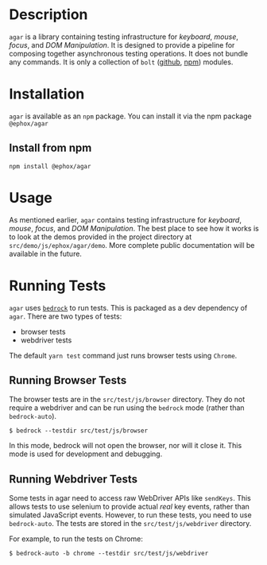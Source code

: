 # Description

`agar` is a library containing testing infrastructure for _keyboard_, _mouse_, _focus_, and _DOM Manipulation_. It is designed to provide a pipeline for composing together asynchronous testing operations. It does not bundle any commands. It is only a collection of `bolt` ([github](https://github.com/ephox/bolt), [npm](https://www.npmjs.com/package/@ephox/bolt)) modules.

# Installation

`agar` is available as an `npm` package. You can install it via the npm package `@ephox/agar`

## Install from npm

`npm install @ephox/agar`

# Usage

As mentioned earlier, `agar` contains testing infrastructure for _keyboard_, _mouse_, _focus_, and _DOM Manipulation_. The best place to see how it works is to look at the demos provided in the project directory at `src/demo/js/ephox/agar/demo`. More complete public documentation will be available in the future.

# Running Tests

`agar` uses [`bedrock`](https://www.npmjs.com/package/@ephox/bedrock) to run tests. This is packaged as a dev dependency of `agar`. There are two types of tests:

* browser tests
* webdriver tests

The default `yarn test` command just runs browser tests using `Chrome`.

## Running Browser Tests

The browser tests are in the `src/test/js/browser` directory. They do not require a webdriver and can be run using the `bedrock` mode (rather than `bedrock-auto`).

`$ bedrock --testdir src/test/js/browser`

In this mode, bedrock will not open the browser, nor will it close it. This mode is used for development and debugging.

## Running Webdriver Tests

Some tests in agar need to access raw WebDriver APIs like `sendKeys`. This allows tests to use selenium to provide actual *real* key events, rather than simulated JavaScript events. However, to run these tests, you need to use `bedrock-auto`. The tests are stored in the `src/test/js/webdriver` directory.

For example, to run the tests on Chrome:

`$ bedrock-auto -b chrome --testdir src/test/js/webdriver`

